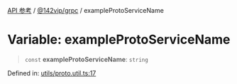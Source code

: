 [API 参考](../wiki/Home) / [@142vip/grpc](../wiki/@142vip.grpc) / exampleProtoServiceName

# Variable: exampleProtoServiceName

> `const` **exampleProtoServiceName**: `string`

Defined in: [utils/proto.util.ts:17](https://github.com/142vip/core-x/blob/15d5bc9ef4bece78c0e60bdf074a2d245f625100/packages/grpc/src/utils/proto.util.ts#L17)
